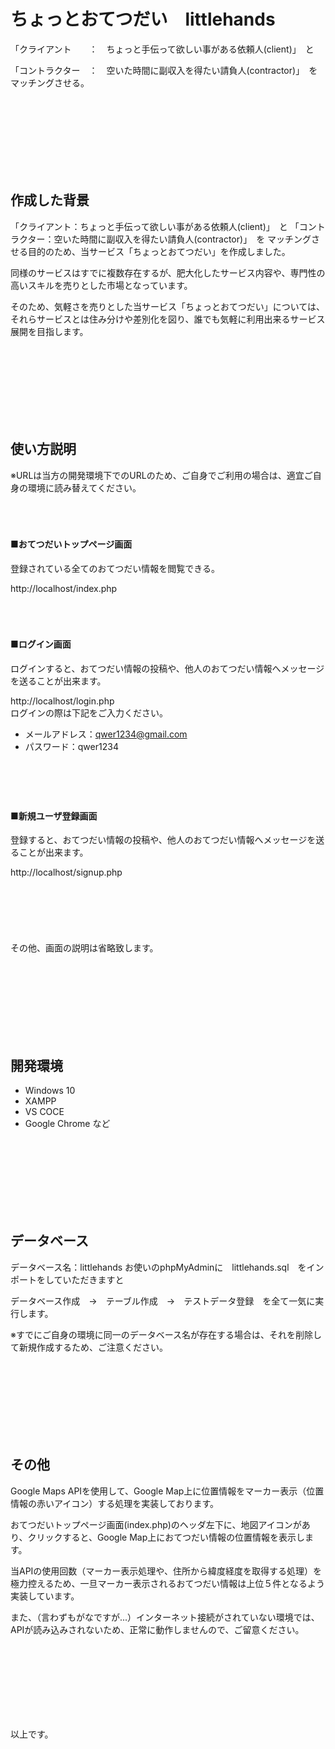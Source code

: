 # ちょっとおてつだい　littlehands

「クライアント　　：　ちょっと手伝って欲しい事がある依頼人(client)」　と  
 
「コントラクター　：　空いた時間に副収入を得たい請負人(contractor)」　をマッチングさせる。

<br><br><br><br><br><br><br>

## 作成した背景
「クライアント：ちょっと手伝って欲しい事がある依頼人(client)」　と
「コントラクター：空いた時間に副収入を得たい請負人(contractor)」　を
マッチングさせる目的のため、当サービス「ちょっとおてつだい」を作成しました。  
 
同様のサービスはすでに複数存在するが、肥大化したサービス内容や、専門性の高いスキルを売りとした市場となっています。  
 
そのため、気軽さを売りとした当サービス「ちょっとおてつだい」については、それらサービスとは住み分けや差別化を図り、誰でも気軽に利用出来るサービス展開を目指します。

<br><br><br><br><br><br><br>

## 使い方説明  
※URLは当方の開発環境下でのURLのため、ご自身でご利用の場合は、適宜ご自身の環境に読み替えてください。
<br><br><br><br>
   #### ■おてつだいトップページ画面
   登録されている全てのおてつだい情報を閲覧できる。  
    
   http://localhost/index.php
<br><br><br><br>
   #### ■ログイン画面
   ログインすると、おてつだい情報の投稿や、他人のおてつだい情報へメッセージを送ることが出来ます。  
    
   http://localhost/login.php
<br>
   ログインの際は下記をご入力ください。
   * メールアドレス：qwer1234@gmail.com
   * パスワード：qwer1234
<br><br><br><br>
　
   
   #### ■新規ユーザ登録画面
   登録すると、おてつだい情報の投稿や、他人のおてつだい情報へメッセージを送ることが出来ます。  
    
   http://localhost/signup.php
<br><br><br><br><br><br><br>
その他、画面の説明は省略致します。

<br><br><br><br><br><br><br>

## 開発環境
   - Windows 10
   - XAMPP
   - VS COCE
   - Google Chrome
   など

<br><br><br><br><br><br><br>

## データベース
データベース名：littlehands
お使いのphpMyAdminに　littlehands.sql　をインポートをしていただきますと  
 
データベース作成　→　テーブル作成　→　テストデータ登録　を全て一気に実行します。  
 
※すでにご自身の環境に同一のデータベース名が存在する場合は、それを削除して新規作成するため、ご注意ください。

<br><br><br><br><br><br><br>

## その他
Google Maps APIを使用して、Google Map上に位置情報をマーカー表示（位置情報の赤いアイコン）する処理を実装しております。  
 
おてつだいトップページ画面(index.php)のヘッダ左下に、地図アイコンがあり、クリックすると、Google Map上におてつだい情報の位置情報を表示します。  
 
当APIの使用回数（マーカー表示処理や、住所から緯度経度を取得する処理）を極力控えるため、一旦マーカー表示されるおてつだい情報は上位５件となるよう実装しています。  
 
また、（言わずもがなですが...）インターネット接続がされていない環境では、APIが読み込みされないため、正常に動作しませんので、ご留意ください。

<br><br><br><br><br><br><br>

以上です。
